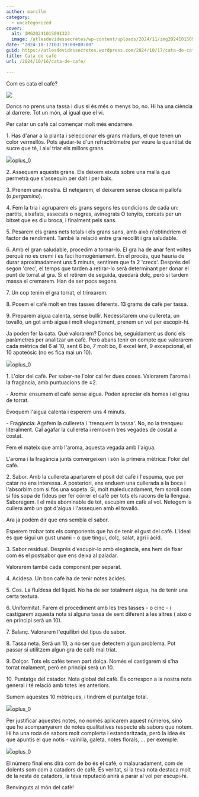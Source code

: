 ```yaml
---
author: marcllm
category:
  - uncategorized
cover:
  alt: IMG20241015091323
  image: /atlesdevidessecretes/wp-content/uploads/2024/11/img20241015091323.jpg
date: "2024-10-17T03:19:00+00:00"
guid: https://atlesdevidessecretes.wordpress.com/2024/10/17/cata-de-cafe/
title: Cata de cafè
url: /2024/10/16/cata-de-cafe/

---
```

Com es cata el cafè?

![](/atlesdevidessecretes/wp-content/uploads/2024/10/img202410150913234697565022865853633.jpg?w=1024)

Doncs no prens una tassa i dius si és més o menys bo, no. Hi ha una ciència al darrere. Tot un món, al igual que el vi.

Per catar un cafè cal començar molt més endarrere.

1\. Has d'anar a la planta i seleccionar els grans madurs, el que tenen un color vermellós. Pots ajudar-te d'un refractròmetre per veure la quantitat de sucre que té, i així triar els millors grans.

![](/atlesdevidessecretes/wp-content/uploads/2024/10/image-6.jpg?w=1024)oplus\_0

2\. Assequem aquests grans. Els deixem eixuts sobre una malla que permetrà que s'assequin per dalt i per baix.

3\. Prenem una mostra. El netejarem, el deixarem sense closca ni pallofa (o _pergamino_).

4\. Fem la tria i agruparem els grans segons les condicions de cada un: partits, aixafats, assecats o negres, avinegrats O tenyits, corcats per un bitxet que es diu broca, i finalment pels sans.

5\. Pesarem els grans nets totals i els grans sans, amb això n'obtindríem el factor de rendiment. També la relació entre gra recollit i gra saludable.

6\. Amb el gran saludable, procedim a tornar-lo. El gra ha de anar fent voltes perquè no es cremi i es faci homogèniament. En el procés, que hauria de durar aproximadament uns 5 minuts, sentirem que fa 2 'crecs'. Després del segon 'crec', el temps que tarden a retirar-lo serà determinant per donar el punt de torrat al gra. Si el retirem de seguida, quedarà dolç, però si tardem massa el cremarem. Han de ser pocs segons.

7\. Un cop tenim el gra torrat, el trinxarem.

8\. Posem el cafè molt en tres tasses diferents. 13 grams de cafè per tassa.

9\. Preparem aigua calenta, sense bullir. Necessitarem una cullereta, un tovalló, un got amb aigua i molt elegantment, prenem un vol per escopir-hi.

Ja poden fer la cata. Què valorarem? Doncs bé, seguidament us donc els paràmetres per analitzar un cafè. Però abans tenir en compte que valorarem cada mètrica del 6 al 10, sent 6 bo, 7 molt bo, 8 excel·lent, 9 excepcional, el 10 apoteòsic (no es fica mai un 10).

![](/atlesdevidessecretes/wp-content/uploads/2024/10/image-4.jpg?w=1024)oplus\_0

1\. L'olor del cafè. Per saber-ne l'olor cal fer dues coses. Valorarem l'aroma i la fragància, amb puntuacions de ±2.

\- Aroma: ensumem el cafè sense aigua. Poden apreciar els homes i el grau de torrat.

Evoquem l'aigua calenta i esperem uns 4 minuts.

\- Fragància: Agafem la cullereta i 'trenquem la tassa'. No, no la trenqueu literalment. Cal agafar la cullereta i removem tres vegades de costat a costat.

Fem el mateix que amb l'aroma, aquesta vegada amb l'aigua.

L'aroma i la fragància junts convergeixen i són la primera mètrica: l'olor del cafè.

2\. Sabor. Amb la cullereta apartarem el pòsit del cafè i l'espuma, que per catar no ens interessa. A posteriori, ens enduem una cullerada a la boca i l'absorbim com si fós una sopeta. Si, molt maleducadament, fem soroll com si fós sopa de fideus per fer córrer el cafè per tots els racons de la llengua. Saboregem. I el més abominable de tot, escupim em cafè al vol. Netegem la cullera amb un got d'aigua i l'assequen amb el tovalló.

Ara ja podem dir que ens sembla el sabor.

Esperem trobar tots els components que ha de tenir el gust del cafè. L'ideal és que sigui un gust unami - o que tingui, dolç, salat, agri i ácid.

3\. Sabor residual. Després d'escupir-lo amb elegància, ens hem de fixar com és el postsabor que ens deixa al paladar.

Valorarem també cada component per separat.

4\. Acidesa. Un bon cafè ha de tenir notes àcides.

5\. Cos. La fluïdesa del líquid. No ha de ser totalment aigua, ha de tenir una certa textura.

6\. Uniformitat. Farem el procediment amb les tres tasses - o cinc - i castigarem aquesta nota si alguna tassa de sent diferent a les altres ( això o en principi serà un 10).

7\. Balanç. Valorarem l'equilibri del tipus de sabor.

8\. Tassa neta. Serà un 10, a no ser que detectem algun problema. Pot passar si utilitzem algun gra de cafè mal triat.

9\. Dolçor. Tots els cafès tenen part dolça. Només el castigarem si s'ha torrat malament, però en principi serà un 10.

10\. Puntatge del catador. Nota global del cafè. És correspon a la nostra nota general i té relació amb totes les anteriors.

Sumem aquestes 10 mètriques, i tindrem el puntatge total.

![](/atlesdevidessecretes/wp-content/uploads/2024/10/image-5.jpg?w=1024)oplus\_0

Per justificar aquestes notes, no només aplicarem aquest números, sinó que ho acompanyarem de notes qualitatives respecte als sabors que notem. Hi ha una roda de sabors molt complerta i estandaritzada, però la idea és que apuntis el que notis - vainilla, galeta, notes florals, ... per exemple.

![](/atlesdevidessecretes/wp-content/uploads/2024/10/image-5-1.jpg?w=1024)oplus\_0

El número final ens dirà com de bo és el cafè, o malauradament, com de dolents som com a catadors de cafè. És veritat, si la teva nota destaca molt de la resta de catadors, la teva reputació anirà a parar al vol per escupi-hi.

Benvinguts al món del cafè!
